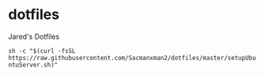 # dotfiles
Jared's Dotfiles

`sh -c "$(curl -fsSL https://raw.githubusercontent.com/Sacmanxman2/dotfiles/master/setupUbuntuServer.sh)"`

